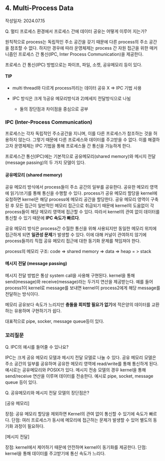 ## 4. Multi-Process Data

작성일자: 2024.07.15



Q. 멀티 프로세스 환경에서 프로세스 간에 데이터 공유는 어떻게 이루어 지는가?



원칙적으로 process는 독립적인 주소 공간을 갖기 때문에 다른 process의 주소 공간을 참조할 수 없다. 하지만 경우에 따라 운영체제는 process 간 자원 접근을 위한 매커니즘인 프로세스 간 통신(IPC, Inter Process Communication)을 제공한다.

프로세스 간 통신(IPC) 방법으로는 파이프, 파일, 소켓, 공유메모리 등이 있다.



#### TIP

- multi thread와 다르게 process끼리는 데이터 공유 X => IPC 기법 사용

- IPC 방식은 크게 1)공유 메모리방식과 2)메세지 전달방식으로 나뉨
  - 둘의 장단점과 차이점을 중심으로 공부




### IPC (Inter-Process Communication)

프로세스는 각자 독립적인 주소공간을 지니며, 이를 다른 프로세스가 참조하는 것을 허용하지 않는다. 그렇기 때문에 다른 프로세스와 데이터를 주고받을 수 없다. 이를 해결하고자 운영체제는 IPC 기법을 통해 프로세스들 간 통신을 가능하게 한다.

프로세스간 통신(IPC)에는 기본적으로 공유메모리(shared memory)와 메시지 전달(message passing)의 두 가지 모델이 있다.



#### 공유메모리 (shared memory)

공유 메모리 방식에서 process들이 주소 공간의 일부를 공유한다. 공유한 메모리 영역에 읽기/쓰기를 통해 통신을 수행할 수 있다. process가 공유 메모리 할당을 kernel에 요청하면 kernel은 해당 process에 메모리 공간을 할당한다. 공유 메모리 영역이 구축된 후 모든 접근이 일반적인 메모리 접근으로 취급되기 때문에 kernel의 도움없이 각 process들이 해당 메모리 영역에 접근할 수 있다. 따라서 kernel의 관여 없이 데이터를 통신할 수 있기 때문에 **IPC 속도가 빠르다**.

공유 메모리 방식은 process간 수월한 통신을 위해 사용되지만 동일한 메모리 위치에 접근하게 되면 **일관성 문제**가 발생할 수 있다. 이에 대해 커널이 관여하지 않기에 process들끼리 직접 공유 메모리 접근에 대한 동기화 문제를 책임져야 한다.



process의 메모리 구조: code => shared memory => data => heap = > stack



#### 메시지 전달 (message passing)

메시지 전달 방법은 통상 system call을 사용해 구현된다. kernel을 통해 send(message)와 receive(message)라는 두가지 연산을 제공받는다. 예를 들어 process1이 kernel로 message를 보내면 kernel이 process2에게 해당 message를 전달하는 방식이다.

메모리 공유보다 속도가 느리지만 **충돌을 회피할 필요가 없기**에 적은양의 데이터를 교환하는 유용하며 구현하기가 쉽다.

대표적으로 pipe, socker, message queue등이 있다.



### 꼬리질문

Q. IPC의 예시를 들어줄 수 있나요?

IPC는 크게 공유 메모리 모델과 메시지 전달 모델로 나눌 수 있다. 공유 메모리 모델은 주소 공간의 일부를 공유하며 공유한 메모리 영역에 read/write를 통해 통신하게 된다. 예시로는 공유메모리와 POSIX가 있다. 메시지 전송 모델의 경우 kernel을 통해 send/receive 연산을 이루며 데이터를 전송한다. 예시로 pipe, socket, message queue 등이 있다.



Q. 공유메모리와 메시지 전달 모델의 장단점은?

[공유 메모리]

장점: 공유 메모리 할당을 제외하면 Kernel의 관여 없이 통신할 수 있기에 속도가 빠르다.
단점: 여러 프로세스가 동시에 메모리에 접근하는 문제가 발생할 수 있어 별도의 동기화 과정이 필요하다.

[메시지 전달]

장점: kernel에서 제어하기 때문에 안전하며 kernel이 동기화를 제공한다.
단점: kernel을 통해 데이터를 주고받기에 통신 속도가 느리다.
